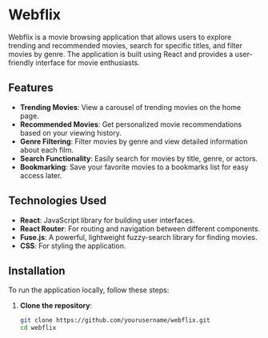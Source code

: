 # Webflix

Webflix is a movie browsing application that allows users to explore trending and recommended movies, search for specific titles, and filter movies by genre. The application is built using React and provides a user-friendly interface for movie enthusiasts.

## Features

- **Trending Movies**: View a carousel of trending movies on the home page.
- **Recommended Movies**: Get personalized movie recommendations based on your viewing history.
- **Genre Filtering**: Filter movies by genre and view detailed information about each film.
- **Search Functionality**: Easily search for movies by title, genre, or actors.
- **Bookmarking**: Save your favorite movies to a bookmarks list for easy access later.

## Technologies Used

- **React**: JavaScript library for building user interfaces.
- **React Router**: For routing and navigation between different components.
- **Fuse.js**: A powerful, lightweight fuzzy-search library for finding movies.
- **CSS**: For styling the application.

## Installation

To run the application locally, follow these steps:

1. **Clone the repository**:
   ```bash
   git clone https://github.com/yourusername/webflix.git
   cd webflix
